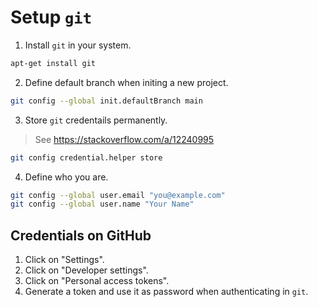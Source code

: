 # Setup `git`

1. Install `git` in your system.

```bash
apt-get install git
```

2. Define default branch when initing a new project.

```bash
git config --global init.defaultBranch main
```

3. Store `git` credentails permanently.

> See https://stackoverflow.com/a/12240995

```bash
git config credential.helper store
```

4. Define who you are.

```bash
git config --global user.email "you@example.com"
git config --global user.name "Your Name"
```

## Credentials on GitHub

1. Click on "Settings".
2. Click on "Developer settings".
3. Click on "Personal access tokens".
4. Generate a token and use it as password when authenticating in `git`.
